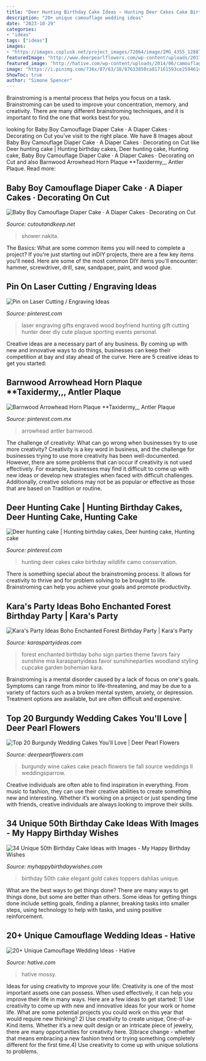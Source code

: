 ```yaml
---
title: "Deer Hunting Birthday Cake Ideas ~ Hunting Deer Cakes Cake Birthday Wildlife Camo Conservation"
description: "20+ unique camouflage wedding ideas"
date: "2023-10-29"
categories:
- "ideas"
tags: ["ideas"]
images:
- "https://images.coplusk.net/project_images/72064/image/IMG_4355_1288767264.jpg"
featuredImage: "http://www.deerpearlflowers.com/wp-content/uploads/2017/12/Burgundy-wedding-cake-idea-14.jpg"
featured_image: "http://hative.com/wp-content/uploads/2014/06/camouflage-wedding-ideas/9-camouflage-wedding-cake.jpg"
image: "https://i.pinimg.com/736x/87/63/38/87633850ca817161593ce259461da239--gifts-for-my-boyfriend-boyfriend-ideas.jpg"
ShowToc: true
author: "Simone Spencer"
---
```



Brainstroming is a mental process that helps you focus on a task. Brainstroming can be used to improve your concentration, memory, and creativity. There are many different brainstroming techniques, and it is important to find the one that works best for you.

	

		
looking for Baby Boy Camouflage Diaper Cake · A Diaper Cakes · Decorating on Cut you've visit to the right place. We have 8 Images about Baby Boy Camouflage Diaper Cake · A Diaper Cakes · Decorating on Cut like Deer hunting cake | Hunting birthday cakes, Deer hunting cake, Hunting cake, Baby Boy Camouflage Diaper Cake · A Diaper Cakes · Decorating on Cut and also Barnwood Arrowhead Horn Plaque **Taxidermy,,, Antler Plaque. Read more:
		
    
## Baby Boy Camouflage Diaper Cake · A Diaper Cakes · Decorating On Cut

<img loading=lazy src="https://images.coplusk.net/project_images/72064/image/IMG_4355_1288767264.jpg" onerror="this.onerror=null;this.src='https://tse4.mm.bing.net/th?id=OIP.HRo6FJtcSSOuvIHEu-PBywHaLG&amp;pid=15.1';" alt="Baby Boy Camouflage Diaper Cake · A Diaper Cakes · Decorating on Cut">

_Source: cutoutandkeep.net_

>shower nakita. 

	

The Basics: What are some common items you will need to complete a project?
If you're just starting out inDIY projects, there are a few key items you'll need. Here are some of the most common DIY items you'll encounter: hammer, screwdriver, drill, saw, sandpaper, paint, and wood glue.

    
## Pin On Laser Cutting / Engraving Ideas

<img loading=lazy src="https://i.pinimg.com/736x/87/63/38/87633850ca817161593ce259461da239--gifts-for-my-boyfriend-boyfriend-ideas.jpg" onerror="this.onerror=null;this.src='https://tse1.mm.bing.net/th?id=OIP.Pie-oHtv6lH1gr82DguxSwHaJb&amp;pid=15.1';" alt="Pin on Laser Cutting / Engraving Ideas">

_Source: pinterest.com_

>laser engraving gifts engraved wood boyfriend hunting gift cutting hunter deer diy cute plaque sporting events personal. 

	

Creative ideas are a necessary part of any business. By coming up with new and innovative ways to do things, businesses can keep their competition at bay and stay ahead of the curve. Here are 5 creative ideas to get you started:

    
## Barnwood Arrowhead Horn Plaque **Taxidermy,,, Antler Plaque

<img loading=lazy src="https://i.pinimg.com/736x/b9/e6/55/b9e655f3e812b2a1765c1ce6b6d24b24.jpg" onerror="this.onerror=null;this.src='https://tse1.mm.bing.net/th?id=OIP.Vt_uzp2DwDTuFic5yna6DwHaJ4&amp;pid=15.1';" alt="Barnwood Arrowhead Horn Plaque **Taxidermy,,, Antler Plaque">

_Source: pinterest.com.mx_

>arrowhead antler barnwood. 

	

The challenge of creativity: What can go wrong when businesses try to use more creativity?
Creativity is a key word in business, and the challenge for businesses trying to use more creativity has been well-documented. However, there are some problems that can occur if creativity is not used effectively. For example, businesses may find it difficult to come up with new ideas or develop new strategies when faced with difficult challenges. Additionally, creative solutions may not be as popular or effective as those that are based on Tradition or routine.

    
## Deer Hunting Cake | Hunting Birthday Cakes, Deer Hunting Cake, Hunting Cake

<img loading=lazy src="https://i.pinimg.com/736x/6c/d5/d2/6cd5d28659d59e1bbaba77134dcdff44--deer-hunting-cakes-camo-party.jpg" onerror="this.onerror=null;this.src='https://tse1.mm.bing.net/th?id=OIP.LGgv486EJwOOtLSX9fO3NAHaLH&amp;pid=15.1';" alt="Deer hunting cake | Hunting birthday cakes, Deer hunting cake, Hunting cake">

_Source: pinterest.com_

>hunting deer cakes cake birthday wildlife camo conservation. 

	

There is something special about the brainstroming process. It allows for creativity to thrive and for problem solving to be brought to life. Brainstroming can help you achieve your goals and promote productivity.

    
## Kara&#039;s Party Ideas Boho Enchanted Forest Birthday Party | Kara&#039;s Party

<img loading=lazy src="https://karaspartyideas.com/wp-content/uploads/2016/04/Boho-Enchanted-Forest-Birthday-Party-via-Karas-Party-Ideas-KarasPartyIdeas.com12.jpeg" onerror="this.onerror=null;this.src='https://tse2.mm.bing.net/th?id=OIP.5u2nQXnPHvspoRjHnskjjAHaK3&amp;pid=15.1';" alt="Kara&#039;s Party Ideas Boho Enchanted Forest Birthday Party | Kara&#039;s Party">

_Source: karaspartyideas.com_

>forest enchanted birthday boho sign parties theme favors fairy sunshine mia karaspartyideas favor sunshineparties woodland styling cupcake garden bohemian kara. 

	

Brainstroming is a mental disorder caused by a lack of focus on one's goals. Symptoms can range from minor to life-threatening, and may be due to a variety of factors such as a broken mental system, anxiety, or depression. Treatment options are available, but are often difficult and expensive.

    
## Top 20 Burgundy Wedding Cakes You&#039;ll Love | Deer Pearl Flowers

<img loading=lazy src="http://www.deerpearlflowers.com/wp-content/uploads/2017/12/Burgundy-wedding-cake-idea-14.jpg" onerror="this.onerror=null;this.src='https://tse1.mm.bing.net/th?id=OIP.KppbhQHY7Tk546Ug_IsmuQHaJ0&amp;pid=15.1';" alt="Top 20 Burgundy Wedding Cakes You&#039;ll Love | Deer Pearl Flowers">

_Source: deerpearlflowers.com_

>burgundy wine cakes cake peach flowers tie fall source weddings ll weddingsparrow. 

	

Creative individuals are often able to find inspiration in everything. From music to fashion, they can use their creative abilities to create something new and interesting. Whether it’s working on a project or just spending time with friends, creative individuals are always looking to improve their skills.

    
## 34 Unique 50th Birthday Cake Ideas With Images - My Happy Birthday Wishes

<img loading=lazy src="https://www.myhappybirthdaywishes.com/wp-content/uploads/2016/09/elegant-white-and-gold-50th-birthday-cakes.jpg" onerror="this.onerror=null;this.src='https://tse2.mm.bing.net/th?id=OIP.kcf91yP26HuC2AGTzmY0zAHaMl&amp;pid=15.1';" alt="34 Unique 50th Birthday Cake Ideas with Images - My Happy Birthday Wishes">

_Source: myhappybirthdaywishes.com_

>birthday 50th cake elegant gold cakes toppers dahlias unique. 

	

What are the best ways to get things done?
There are many ways to get things done, but some are better than others. Some ideas for getting things done include setting goals, finding a planner, breaking tasks into smaller steps, using technology to help with tasks, and using positive reinforcement.

    
## 20+ Unique Camouflage Wedding Ideas - Hative

<img loading=lazy src="http://hative.com/wp-content/uploads/2014/06/camouflage-wedding-ideas/9-camouflage-wedding-cake.jpg" onerror="this.onerror=null;this.src='https://tse1.mm.bing.net/th?id=OIP.CT-ES8aGLL6FcqEiPBm4rgHaJ4&amp;pid=15.1';" alt="20+ Unique Camouflage Wedding Ideas - Hative">

_Source: hative.com_

>hative mossy. 

	

Ideas for using creativity to improve your life:
Creativity is one of the most important assets one can possess. When used effectively, it can help you improve their life in many ways. Here are a few ideas to get started: 1) Use creativity to come up with new and innovative ideas for your work or home life. What are some potential projects you could work on this year that would require new thinking? 2) Use creativity to create unique, One-of-a-Kind items. Whether it’s a new quilt design or an intricate piece of jewelry, there are many opportunities for creativity here. 3)brace change - whether that means embracing a new fashion trend or trying something completely different for the first time.4) Use creativity to come up with unique solutions to problems.


